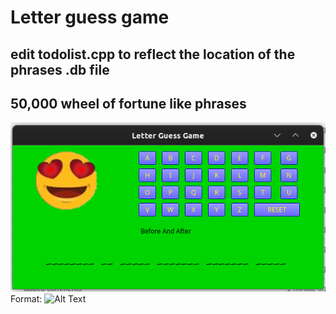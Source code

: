 # Letter guess game

## edit todolist.cpp to reflect the location of the phrases .db file

## 50,000 wheel of fortune like phrases

![Screen Shot](Screenshot.png)
Format: ![Alt Text](url)
